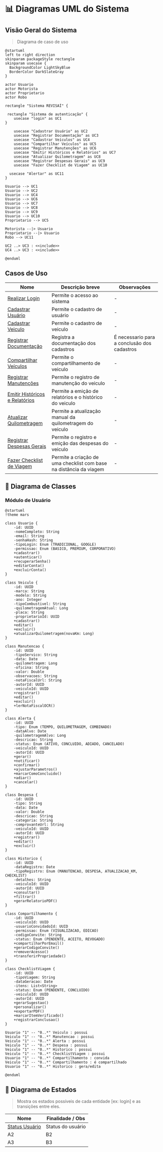 # 📊 Diagramas UML do Sistema

## Visão Geral do Sistema

> Diagrama de caso de uso

```puml
@startuml
left to right direction
skinparam packageStyle rectangle
skinparam usecase {
  BackgroundColor LightSkyBlue
  BorderColor DarkSlateGray
}

actor Usuario
actor Motorista
actor Proprietario
actor Robo

rectangle "Sistema REVISAÍ" {

 rectangle "Sistema de autenticação" {
    usecase "login" as UC1
}
  
    usecase "Cadastrar Usuário" as UC2
    usecase "Registrar Documentação" as UC3
    usecase "Cadastrar Veículos" as UC4
    usecase "Compartilhar Veículos" as UC5
    usecase "Registrar Manutenções" as UC6
    usecase "Emitir Históricos e Relatórios" as UC7
    usecase "Atualizar Quilometragem" as UC8
    usecase "Registrar Despesas Gerais" as UC9
    usecase "Fazer Checklist de Viagem" as UC10
  
  usecase "Alertar" as UC11
}

Usuario --> UC1
Usuario --> UC2
Usuario --> UC4
Usuario --> UC6
Usuario --> UC7
Usuario --> UC8
Usuario --> UC9
Usuario --> UC10
Proprietario --> UC5

Motorista --|> Usuario
Proprietario --|> Usuario
Robo --> UC11

UC2 ..> UC3 : <<include>>
UC4 ..> UC3 : <<include>>

@enduml
```

## Casos de Uso

| Nome                               | Descrição breve             | Observações |
| ---------------------------------- | --------------------------- | ----------- |
| [Realizar Login](./UC_login.md) | Permite o acesso ao sistema | -           |
| [Cadastrar Usuário](./UC_Cadastro_Usuário.md) | Permite o cadastro de usuário | -           |
| [Cadastrar Veiculo](./UC_Cadastro_Veículo.md) | Permite o cadastro de veiculo | -           |
| [Registrar Documentação]() | Registra a documentação dos cadastros | É necessario para a conclusão dos cadastros |
| [Compartilhar Veículos](./UC_Compartilhar_Veículo.md) | Permite o compartilhamento de veiculo | -           |
| [Registrar Manutenções](./UC_Manutenção.md) | Permite o registro de manutenção do veiculo | -           |
| [Emitir Históricos e Relatórios](./UC_Emitir_Relatório.md) | Permite a emição de relatórios e o histórico do veiculo | -           |
| [Atualizar Quilometragem](./UC_Quilometragem.md) | Permite a atualização manual da quilometragem do veiculo | -           |
| [Registrar Despesas Gerais](./UC_Registro_Despesas.md) | Permite o registro e emição das despesas do veiculo | -           |
| [Fazer Checklist de Viagem](./UC_Checklist.md) | Permite a criação de uma checklist com base na distância da viagem | -           |


## 🔹 Diagrama de Classes

### Módulo de Usuário

```plantuml
@startuml
!theme mars

class Usuario {
    -id: UUID
    -nomeCompleto: String
    -email: String
    -senhaHash: String
    -tipoLogin: Enum (TRADICIONAL, GOOGLE)
    -permissao: Enum (BASICO, PREMIUM, CORPORATIVO)
    +cadastrar()
    +autenticar()
    +recuperarSenha()
    +editarConta()
    +excluirConta()
}

class Veiculo {
    -id: UUID
    -marca: String
    -modelo: String
    -ano: Integer
    -tipoCombustivel: String
    -quilometragemAtual: Long
    -placa: String
    -proprietarioId: UUID
    +cadastrar()
    +editar()
    +excluir()
    +atualizarQuilometragem(novaKm: Long)
}

class Manutencao {
    -id: UUID
    -tipoServico: String
    -data: Date
    -quilometragem: Long
    -oficina: String
    -valor: Double
    -observacoes: String
    -notaFiscalUrl: String
    -autorId: UUID
    -veiculoId: UUID
    +registrar()
    +editar()
    +excluir()
    +lerNotaFiscalOCR()
}

class Alerta {
    -id: UUID
    -tipo: Enum (TEMPO, QUILOMETRAGEM, COMBINADO)
    -dataAlvo: Date
    -quilometragemAlvo: Long
    -descricao: String
    -status: Enum (ATIVO, CONCLUIDO, ADIADO, CANCELADO)
    -veiculoId: UUID
    -autorId: UUID
    +gerar()
    +notificar()
    +confirmar()
    +ajustarParametros()
    +marcarComoConcluido()
    +adiar()
    +cancelar()
}

class Despesa {
    -id: UUID
    -tipo: String
    -data: Date
    -valor: Double
    -descricao: String
    -categoria: String
    -comprovanteUrl: String
    -veiculoId: UUID
    -autorId: UUID
    +registrar()
    +editar()
    +excluir()
}

class Historico {
    -id: UUID
    -dataRegistro: Date
    -tipoRegistro: Enum (MANUTENCAO, DESPESA, ATUALIZACAO_KM, CHECKLIST)
    -detalhes: String
    -veiculoId: UUID
    -autorId: UUID
    +consultar()
    +filtrar()
    +gerarRelatorioPDF()
}

class Compartilhamento {
    -id: UUID
    -veiculoId: UUID
    -usuarioConvidadoId: UUID
    -permissao: Enum (VISUALIZACAO, EDICAO)
    -codigoConvite: String
    -status: Enum (PENDENTE, ACEITO, REVOGADO)
    +compartilharPorEmail()
    +gerarCodigoConvite()
    +removerAcesso()
    +transferirPropriedade()
}

class ChecklistViagem {
    -id: UUID
    -tipoViagem: String
    -dataGeracao: Date
    -itens: List<String>
    -status: Enum (PENDENTE, CONCLUIDO)
    -veiculoId: UUID
    -autorId: UUID
    +gerarSugestao()
    +personalizar()
    +exportarPDF()
    +marcarItemVerificado()
    +registrarConclusao()
}

Usuario "1" -- "0..*" Veiculo : possui
Veiculo "1" -- "0..*" Manutencao : possui
Veiculo "1" -- "0..*" Alerta : possui
Veiculo "1" -- "0..*" Despesa : possui
Veiculo "1" -- "0..*" Historico : possui
Veiculo "1" -- "0..*" ChecklistViagem : possui
Usuario "1" -- "0..*" Compartilhamento : convida
Veiculo "1" -- "0..*" Compartilhamento : é compartilhado
Usuario "1" -- "0..*" Historico : gera/edita

@enduml

```


## 🔹 Diagrama de Estados

> Mostra os estados possíveis de cada entidade [ex: login] e as transições entre eles.

| Nome                            | Finalidade / Obs  |
| ------------------------------- | ----------------- |
| [Status Usuário](./DE_login.md) | Status do usuário |
| A2                              | B2                |
| A3                              | B3                |

